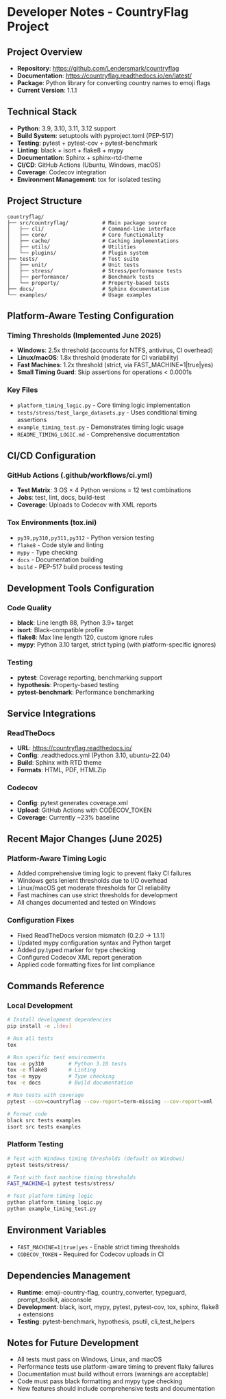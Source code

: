 # Developer Notes - CountryFlag Project

## Project Overview
- **Repository**: https://github.com/Lendersmark/countryflag
- **Documentation**: https://countryflag.readthedocs.io/en/latest/
- **Package**: Python library for converting country names to emoji flags
- **Current Version**: 1.1.1

## Technical Stack
- **Python**: 3.9, 3.10, 3.11, 3.12 support
- **Build System**: setuptools with pyproject.toml (PEP-517)
- **Testing**: pytest + pytest-cov + pytest-benchmark
- **Linting**: black + isort + flake8 + mypy
- **Documentation**: Sphinx + sphinx-rtd-theme
- **CI/CD**: GitHub Actions (Ubuntu, Windows, macOS)
- **Coverage**: Codecov integration
- **Environment Management**: tox for isolated testing

## Project Structure
```
countryflag/
├── src/countryflag/           # Main package source
│   ├── cli/                   # Command-line interface
│   ├── core/                  # Core functionality
│   ├── cache/                 # Caching implementations
│   ├── utils/                 # Utilities
│   └── plugins/               # Plugin system
├── tests/                     # Test suite
│   ├── unit/                  # Unit tests
│   ├── stress/                # Stress/performance tests
│   ├── performance/           # Benchmark tests
│   └── property/              # Property-based tests
├── docs/                      # Sphinx documentation
└── examples/                  # Usage examples
```

## Platform-Aware Testing Configuration

### Timing Thresholds (Implemented June 2025)
- **Windows**: 2.5x threshold (accounts for NTFS, antivirus, CI overhead)
- **Linux/macOS**: 1.8x threshold (moderate for CI variability)
- **Fast Machines**: 1.2x threshold (strict, via FAST_MACHINE=1|true|yes)
- **Small Timing Guard**: Skip assertions for operations < 0.0001s

### Key Files
- `platform_timing_logic.py` - Core timing logic implementation
- `tests/stress/test_large_datasets.py` - Uses conditional timing assertions
- `example_timing_test.py` - Demonstrates timing logic usage
- `README_TIMING_LOGIC.md` - Comprehensive documentation

## CI/CD Configuration

### GitHub Actions (.github/workflows/ci.yml)
- **Test Matrix**: 3 OS × 4 Python versions = 12 test combinations
- **Jobs**: test, lint, docs, build-test
- **Coverage**: Uploads to Codecov with XML reports

### Tox Environments (tox.ini)
- `py39,py310,py311,py312` - Python version testing
- `flake8` - Code style and linting
- `mypy` - Type checking
- `docs` - Documentation building
- `build` - PEP-517 build process testing

## Development Tools Configuration

### Code Quality
- **black**: Line length 88, Python 3.9+ target
- **isort**: Black-compatible profile
- **flake8**: Max line length 120, custom ignore rules
- **mypy**: Python 3.10 target, strict typing (with platform-specific ignores)

### Testing
- **pytest**: Coverage reporting, benchmarking support
- **hypothesis**: Property-based testing
- **pytest-benchmark**: Performance benchmarking

## Service Integrations

### ReadTheDocs
- **URL**: https://countryflag.readthedocs.io/
- **Config**: .readthedocs.yml (Python 3.10, ubuntu-22.04)
- **Build**: Sphinx with RTD theme
- **Formats**: HTML, PDF, HTMLZip

### Codecov
- **Config**: pytest generates coverage.xml
- **Upload**: GitHub Actions with CODECOV_TOKEN
- **Coverage**: Currently ~23% baseline

## Recent Major Changes (June 2025)

### Platform-Aware Timing Logic
- Added comprehensive timing logic to prevent flaky CI failures
- Windows gets lenient thresholds due to I/O overhead
- Linux/macOS get moderate thresholds for CI reliability
- Fast machines can use strict thresholds for development
- All changes documented and tested on Windows

### Configuration Fixes
- Fixed ReadTheDocs version mismatch (0.2.0 → 1.1.1)
- Updated mypy configuration syntax and Python target
- Added py.typed marker for type checking
- Configured Codecov XML report generation
- Applied code formatting fixes for lint compliance

## Commands Reference

### Local Development
```bash
# Install development dependencies
pip install -e .[dev]

# Run all tests
tox

# Run specific test environments
tox -e py310        # Python 3.10 tests
tox -e flake8       # Linting
tox -e mypy         # Type checking
tox -e docs         # Build documentation

# Run tests with coverage
pytest --cov=countryflag --cov-report=term-missing --cov-report=xml

# Format code
black src tests examples
isort src tests examples
```

### Platform Testing
```bash
# Test with Windows timing thresholds (default on Windows)
pytest tests/stress/

# Test with fast machine timing thresholds
FAST_MACHINE=1 pytest tests/stress/

# Test platform timing logic
python platform_timing_logic.py
python example_timing_test.py
```

## Environment Variables
- `FAST_MACHINE=1|true|yes` - Enable strict timing thresholds
- `CODECOV_TOKEN` - Required for Codecov uploads in CI

## Dependencies Management
- **Runtime**: emoji-country-flag, country_converter, typeguard, prompt_toolkit, aioconsole
- **Development**: black, isort, mypy, pytest, pytest-cov, tox, sphinx, flake8 + extensions
- **Testing**: pytest-benchmark, hypothesis, psutil, cli_test_helpers

## Notes for Future Development
- All tests must pass on Windows, Linux, and macOS
- Performance tests use platform-aware timing to prevent flaky failures
- Documentation must build without errors (warnings are acceptable)
- Code must pass black formatting and mypy type checking
- New features should include comprehensive tests and documentation
